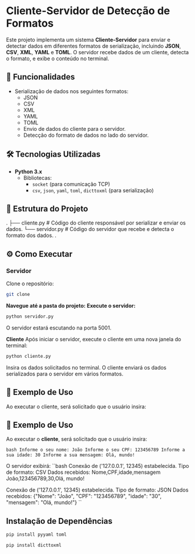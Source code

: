 

# Cliente-Servidor de Detecção de Formatos

Este projeto implementa um sistema **Cliente-Servidor** para enviar e detectar dados em diferentes formatos de serialização, incluindo **JSON**, **CSV**, **XML**, **YAML** e **TOML**. O servidor recebe dados de um cliente, detecta o formato, e exibe o conteúdo no terminal.

## 🚀 Funcionalidades

- Serialização de dados nos seguintes formatos:
  - JSON
  - CSV
  - XML
  - YAML
  - TOML
  - Envio de dados do cliente para o servidor.
  - Detecção do formato de dados no lado do servidor.

## 🛠️ Tecnologias Utilizadas

- **Python 3.x**
  - Bibliotecas:
    - `socket` (para comunicação TCP)
    - `csv`, `json`, `yaml`, `toml`, `dicttoxml` (para serialização)


## 📂 Estrutura do Projeto
.
├── cliente.py   # Código do cliente responsável por serializar e enviar os dados.
└── servidor.py  # Código do servidor que recebe e detecta o formato dos dados.
.

## ⚙️ Como Executar

### Servidor
Clone o repositório:

```bash
git clone
```

**Navegue até a pasta do projeto:**
**Execute o servidor:**
```bash
python servidor.py
```
O servidor estará escutando na porta 5001.

**Cliente**
Após iniciar o servidor, execute o cliente em uma nova janela do terminal:
``` bash
python cliente.py
```

Insira os dados solicitados no terminal. O cliente enviará os dados serializados para o servidor em vários formatos.

## 📖 Exemplo de Uso
Ao executar o cliente, será solicitado que o usuário insira:

## 📖 Exemplo de Uso
Ao executar o **cliente**, será solicitado que o usuário insira:

``bash
Informe o seu nome: João
Informe o seu CPF: 123456789
Informe a sua idade: 30
Informe a sua mensagem: Olá, mundo!
``

O servidor exibirá:
``bash
Conexão de ('127.0.0.1', 12345) estabelecida.
Tipo de formato: CSV
Dados recebidos:
Nome,CPF,idade,mensagem
João,123456789,30,Olá, mundo!

Conexão de ('127.0.0.1', 12345) estabelecida.
Tipo de formato: JSON
Dados recebidos:
{"Nome": "João", "CPF": "123456789", "idade": "30", "mensagem": "Olá, mundo!"}
``


## Instalação de Dependências
``` bash
pip install pyyaml toml
```

``` bash
pip install dicttoxml
```
